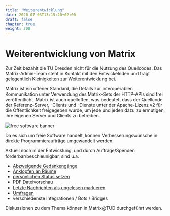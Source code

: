 ```yaml
---
title: "Weiterentwicklung"
date: 2020-07-03T13:15:20+02:00
draft: false
chapter: true
weight: 200
---
```


# Weiterentwicklung von Matrix

Zur Zeit bezahlt die TU Dresden nicht für die Nutzung des Quellcodes. Das Matrix-Admin-Team steht in Kontakt mit den Entwickelnden und trägt gelegentlich Kleinigkeiten zur Weiterentwicklung bei. 

Matrix ist ein offener Standard, die Details zur interoperablen Kommunikation unter Verwendung des Matrix-Sets der HTTP-APIs sind frei veröffentlicht. Matrix ist auch quelloffen, was bedeutet, dass der Quellcode der Referenz-Server, -Clients und -Dienste unter der Apache-Lizenz v2 für die Öffentlichkeit freigegeben wurde, um jede und jeden dazu zu ermutigen, ihre eigenen Server und Clients zu betreiben.

![free software banner](/images/free-software-likes-you-and-your-freedom.webp)

Da es sich um freie Software handelt, können Verbesserungswünsche in direkte Programmieraufträge umgewandelt werden.

Aktuell noch in der Entwicklung, und durch Aufträge/Spenden förderbar/beschleunigbar, sind u.a.

* [Abzweigende Gedankengänge](https://github.com/vector-im/roadmap/issues/34)
* [Anklopfen an Räume](https://github.com/vector-im/roadmap/issues/31)
* [persönlichen Status setzen](https://github.com/vector-im/roadmap/issues/22)
* PDF Dateivorschau
* [Letzte Nachrichten als ungelesen markieren](https://github.com/vector-im/roadmap/issues/34)
* [Umfragen](https://github.com/vector-im/roadmap/issues/29)
* verschiedenste Integrationen / Bots / Bridges

Diskussionen zu dem Thema können in Matrix@TUD durchgeführt werden.


